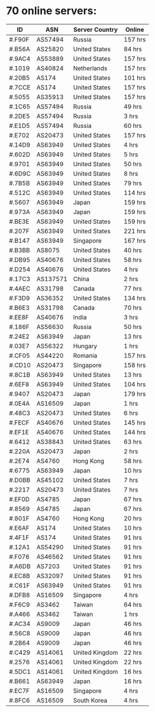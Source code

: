 # 70 online servers:

| ID | ASN | Server Country | Online |
| ------ | ------ | ------ | ------ |
| #.F90F | AS57494 | Russia | 157 hrs |
| #.B56A | AS25820 | United States | 84 hrs |
| #.9AC4 | AS53889 | United States | 157 hrs |
| #.1019 | AS40824 | Netherlands | 157 hrs |
| #.20B5 | AS174 | United States | 101 hrs |
| #.7CCE | AS174 | United States | 157 hrs |
| #.5055 | AS35913 | United States | 157 hrs |
| #.1C65 | AS57494 | Russia | 49 hrs |
| #.2DE5 | AS57494 | Russia | 3 hrs |
| #.E1D5 | AS57494 | Russia | 60 hrs |
| #.E702 | AS20473 | United States | 157 hrs |
| #.14D9 | AS63949 | United States | 4 hrs |
| #.602D | AS63949 | United States | 5 hrs |
| #.9701 | AS63949 | United States | 50 hrs |
| #.6D9C | AS63949 | United States | 8 hrs |
| #.7B5B | AS63949 | United States | 79 hrs |
| #.512C | AS63949 | United States | 114 hrs |
| #.5607 | AS63949 | Japan | 159 hrs |
| #.973A | AS63949 | Japan | 159 hrs |
| #.BE3E | AS63949 | United States | 159 hrs |
| #.207F | AS63949 | United States | 221 hrs |
| #.B147 | AS63949 | Singapore | 167 hrs |
| #.B3BB | AS8075 | United States | 40 hrs |
| #.DB95 | AS40676 | United States | 58 hrs |
| #.D254 | AS40676 | United States | 4 hrs |
| #.17C3 | AS137571 | China | 2 hrs |
| #.4AEC | AS31798 | Canada | 77 hrs |
| #.F3D9 | AS36352 | United States | 134 hrs |
| #.B6E3 | AS31798 | Canada | 70 hrs |
| #.EE8F | AS40676 | India | 3 hrs |
| #.186F | AS56630 | Russia | 50 hrs |
| #.24E2 | AS63949 | Japan | 13 hrs |
| #.03E7 | AS56322 | Hungary | 1 hrs |
| #.CF05 | AS44220 | Romania | 157 hrs |
| #.CD10 | AS20473 | Singapore | 158 hrs |
| #.8C1B | AS63949 | United States | 13 hrs |
| #.6EF8 | AS63949 | United States | 104 hrs |
| #.9407 | AS20473 | Japan | 179 hrs |
| #.0E4A | AS16509 | Japan | 1 hrs |
| #.48C3 | AS20473 | United States | 6 hrs |
| #.FECF | AS40676 | United States | 145 hrs |
| #.EF1E | AS40676 | United States | 144 hrs |
| #.6412 | AS38843 | United States | 63 hrs |
| #.220A | AS20473 | Japan | 2 hrs |
| #.2E74 | AS4760 | Hong Kong | 58 hrs |
| #.6775 | AS63949 | Japan | 10 hrs |
| #.D0BB | AS45102 | United States | 7 hrs |
| #.2217 | AS20473 | United States | 7 hrs |
| #.EF0D | AS4785 | Japan | 67 hrs |
| #.8569 | AS4785 | Japan | 67 hrs |
| #.801F | AS4760 | Hong Kong | 20 hrs |
| #.E6AF | AS174 | United States | 10 hrs |
| #.4F1F | AS174 | United States | 91 hrs |
| #.12A1 | AS54290 | United States | 91 hrs |
| #.F076 | AS46562 | United States | 91 hrs |
| #.A6DB | AS7203 | United States | 91 hrs |
| #.EC8B | AS32097 | United States | 91 hrs |
| #.C61F | AS63949 | United States | 91 hrs |
| #.DFB8 | AS16509 | Singapore | 4 hrs |
| #.F6C9 | AS3462 | Taiwan | 64 hrs |
| #.A466 | AS3462 | Taiwan | 1 hrs |
| #.AC34 | AS9009 | Japan | 46 hrs |
| #.56C8 | AS9009 | Japan | 46 hrs |
| #.2B64 | AS9009 | Japan | 46 hrs |
| #.C429 | AS14061 | United Kingdom | 22 hrs |
| #.2576 | AS14061 | United Kingdom | 22 hrs |
| #.5DC1 | AS14061 | United Kingdom | 16 hrs |
| #.B661 | AS63949 | Japan | 16 hrs |
| #.EC7F | AS16509 | Singapore | 4 hrs |
| #.8FC6 | AS16509 | South Korea | 4 hrs |

